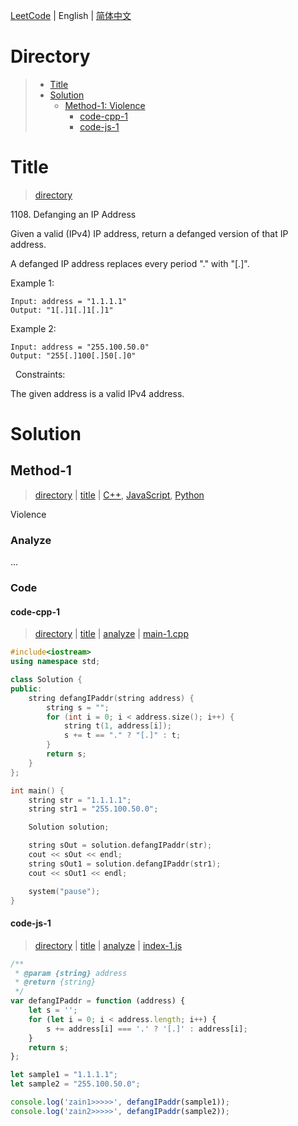 [LeetCode](../README.md) | English | [简体中文](./README.CN.md)

# Directory

>- [Title](#title)
>- [Solution](#solution)
>    - [Method-1: Violence](#method-1)
>        - [code-cpp-1](#code-cpp-1)
>        - [code-js-1](#code-js-1)

# Title

>[directory](#directory)

1108.&nbsp;Defanging an IP Address

Given a valid (IPv4) IP address, return a defanged version of that IP address.

A defanged IP address replaces every period "." with "[.]".

Example 1:

```
Input: address = "1.1.1.1"
Output: "1[.]1[.]1[.]1"
```

Example 2:

```
Input: address = "255.100.50.0"
Output: "255[.]100[.]50[.]0"
```
 
Constraints:

The given address is a valid IPv4 address.

# Solution

## Method-1

>[directory](#directory) | [title](#title) | [C++](#code-cpp-1), [JavaScript](#code-js-1), [Python](#code-python2-1)

Violence

### Analyze

...

### Code

#### code-cpp-1

>[directory](#directory) | [title](#title) | [analyze](#method-1) | [main-1.cpp](./main-1.cpp "main-1.cpp")

```cpp
#include<iostream>
using namespace std;

class Solution {
public:
    string defangIPaddr(string address) {
        string s = "";
        for (int i = 0; i < address.size(); i++) {
            string t(1, address[i]);
            s += t == "." ? "[.]" : t;
        }
        return s;
    }
};

int main() {
    string str = "1.1.1.1";
    string str1 = "255.100.50.0";

    Solution solution;

    string sOut = solution.defangIPaddr(str);
    cout << sOut << endl;
    string sOut1 = solution.defangIPaddr(str1);
    cout << sOut1 << endl;

    system("pause");
}
```

#### code-js-1

>[directory](#directory) | [title](#title) | [analyze](#method-1) | [index-1.js](./index-1.js "index-1.js")

```js
/**
 * @param {string} address
 * @return {string}
 */
var defangIPaddr = function (address) {
    let s = '';
    for (let i = 0; i < address.length; i++) {
        s += address[i] === '.' ? '[.]' : address[i];
    }
    return s;
};

let sample1 = "1.1.1.1";
let sample2 = "255.100.50.0";

console.log('zain1>>>>>', defangIPaddr(sample1));
console.log('zain2>>>>>', defangIPaddr(sample2));
```
